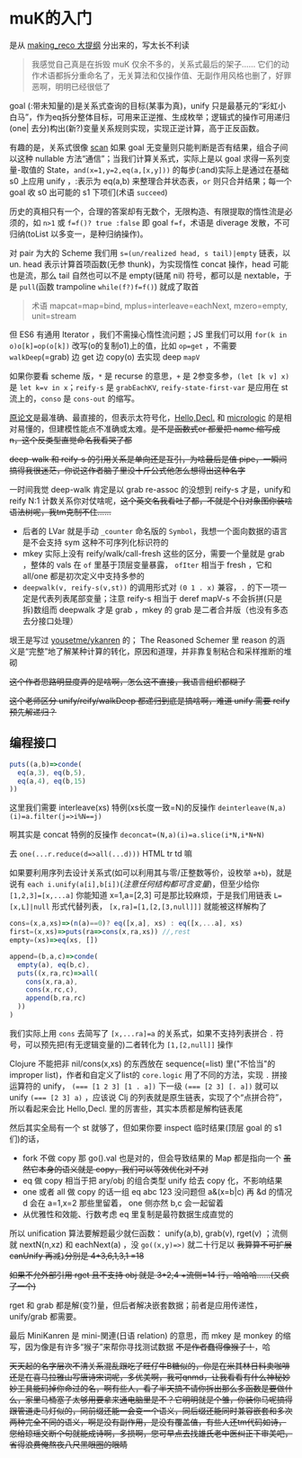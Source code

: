 # muK的入门

是从 [making_reco 大提纲](making_reco/大提纲1.md) 分出来的，写太长不利读

>我感觉自己真是在拆毁 muK 仅余不多的，关系式最后的架子…… 它们的动作术语都拆分重命名了，无关算法和仅操作值、无副作用风格也删了，好罪恶啊，明明已经很低了

goal (:带未知量的)是关系式查询的目标(某事为真)，unify 只是最基元的“彩虹小白马”，作为eq拆分整体目标，可用来正逆推、生成枚举；逻辑式的操作可用递归(one| 去分)构出(新?)变量关系规则实现，实现正逆计算，高于正反函数。

有趣的是，关系式很像 [scan](making_reco/大提纲1.md#scan解析) 如果 goal 无变量则只能判断是否有结果，组合子间以这种 nullable 方法“通信”；当我们计算关系式，实际上是以 goal 求得一系列变量-取值的 State，`and(x=1,y=2,eq(a,[x,y]))` 的每步(:and)实际上是通过在基础 s0 上应用 unify ，:表示为 eq(a,b) 来整理合并状态表，`or` 则只合并结果；每一个 goal 收 s0 出可能的 s1 下项们(术语 `succeed`)

历史的真相只有一个，合理的答案却有无数个，无限构造、有限提取的惰性流是必须的，如 `n>1` 或 `f=f()? true :false` 即 goal `f=f`，术语是 diverage 发散，不可归纳(toList 以多变一，是种归纳操作)。

对 pair 为大的 Scheme 我们用 `s=(un/realized head, s tail)|empty` 链表，以 un. head 表示计算首项函数(无参 thunk)，为实现惰性 concat 操作，head 可能也是流，那么 tail 自然也可以不是 empty(链尾 nil) 符号，都可以是 nextable，于是 `pull`(函数 trampoline `while(f?)f=f()`) 就成了取首

>术语 mapcat=map=bind, mplus=interleave=eachNext, mzero=empty, unit=stream

但 ES6 有通用 Iterator ，我们不需操心惰性流问题；JS 里我们可以用 `for(k in o)o[k]=op(o[k])` 改写(o的复制o1)上的值，比如 `op=get` ，不需要 `walkDeep`(=grab) 边 get 边 copy(o) 去实现 deep `mapV`

如果你要看 scheme 版，`*` 是 recurse 的意思，`+` 是 2参变多参，`(let [k v] x)` 是 `let k=v in x`；`reify-s` 是 `grabEachKV`, `reify-state-first-var` 是应用在 st 流上的，`conso` 是 `cons-out` 的缩写。

[原论文](http://webyrd.net/scheme-2013/papers/HemannMuKanren2013.pdf)是最准确、最直接的，但表示太符号化，[Hello,Decl.](https://codon.com/hello-declarative-world) 和 [micrologic](http://mullr.github.io/micrologic/literate.html#sec-5-2) 的是相对易懂的，但建模性能点不准确或太难。~~是不是函数式er 都爱把 name 缩写成 n，这个反类型直觉命名我看哭了都~~

~~deep-walk 和 reify-s 的引用关系是单向还是互引，为啥最后是值 pipe，一瞬间搞得我很迷茫，你说这作者脑子里没十斤公式他怎么想得出这种名字~~

一时间我觉 deep-walk 肯定是以 grab re-assoc 的没想到 reify-s 才是，unify和reify N:1 计数关系你对仗啥呢，~~这个英文名我看吐了都，不就是个{}对象图你装啥语法树呢，我tm克制不住……~~

- 后者的 LVar 就是手动 `_counter` 命名版的 `Symbol`，我想一个面向数据的语言是不会支持 sym 这种不可序列化标识符的
- mkey 实际上没有 reify/walk/call-fresh 这些的区分，需要一个量就是 grab ，整体的 vals 在 `of` 里基于顶层变量暴露， `ofIter` 相当于 fresh ，它和 all/one 都是初次定义中支持多参的
- `deepwalk(v, reify-s(v,st))` 的调用形式对 `(0 1 . x)` 兼容，`.` 的下一项一定是代表列表尾部变量；注意 reify-s 相当于 deref mapV-s 不会拆拼(只是拆)数组而 deepwalk 才是 grab ，mkey 的 grab 是二者合并版（也没有多态去分接口处理）

垠王是写过 [yousetme/ykanren](https://github.com/yousetme/ykanren/blob/master/mkc.ss) 的； The Reasoned Schemer 里 reason 的涵义是“完整”地了解某种计算的转化，原因和道理，并非靠复制粘合和采样推断的堆砌

~~这个作者思路明显度弄的是啥啊，怎么这不直接，我语言组织都糊了~~

~~这个老师区分 unify/reify/walkDeep 都递归到底是搞啥啊，难道 unify 需要 reify 预先解递归？~~

## 编程接口

```js
puts((a,b)=>conde(
  eq(a,3), eq(b,5),
  eq(a,4), eq(b,15)
))
```

这里我们需要 interleave(xs) 特例(xs长度一致=N)的反操作 `deinterleave(N,a)(i)=a.filter(j=>i%N==j)`

啊其实是 concat 特例的反操作 `deconcat=(N,a)(i)=a.slice(i*N,i*N+N)`

去 `one(...r.reduce(d=>all(...d)))` HTML tr td 嘛

如果要利用序列去设计关系式(如可以利用其与零/正整数等价，设枚举 `a+b`)，就是说有 `each i.unify(a[i],b[i])`(_注意任何结构都可含变量_)，但至少给你 `[1,2,3]=[x,...a]` 你能知道 x=1,a=[2,3] 可是那比较麻烦，于是我们用链表 `L=[x,L]|null` 形式代替列表， `[x,ra]=[1,[2,[3,null]]]` 就能被这样解构了

```js
cons=(x,a,xs)=>(n(a)==0)? eq([x,a], xs) : eq([x,...a], xs)
first=(x,xs)=>puts(ra=>cons(x,ra,xs)) //,rest
empty=(xs)=>eq(xs, [])

append=(b,a,c)=>conde(
  empty(a), eq(b,c),
  puts((x,ra,rc)=>all(
    cons(x,ra,a),
    cons(x,rc,c),
    append(b,ra,rc)
  ))
)
```

我们实际上用 `cons` 去简写了 `[x,...ra]=a` 的关系式，如果不支持列表拼合 `.` 符号，可以预先把(有无逻辑变量的)二者转化为 `[1,[2,null]]` 操作

Clojure 不能把非 nil/cons(x,xs) 的东西放在 sequence(=list) 里("不恰当"的 improper list)，作者和自定义了list的 `core.logic` 用了不同的方法，实现 `.` 拼接运算符的 unify， `(=== [1 2 3] [1 . a])` 下一级 `(=== [2 3] [. a])` 就可以 unify `(=== [2 3] a)` ，应该说 Clj 的列表就是原生链表，实现了个“点拼合符”，所以看起来会比 Hello,Decl. 里的厉害些，其实本质都是解构链表尾

然后其实全局有一个 st 就够了，但如果你要 inspect 临时结果(顶层 goal 的 s1 们)的话，

- fork 不做 copy 那 go().val 也是对的，但会导致结果的 Map 都是指向一个 ~~虽然它本身的语义就是 copy，我们可以等效优化对不对~~
- eq 做 copy 相当于把 ary/obj 的组合类型 unify 给去 copy 化，不影响结果
- one 或者 all 做 copy 的话一组 eq abc 123 没问题但 a&(x=b|c) 再 &d 的情况 d 会在 a=1,x=2 那些里留着， one 侧亦然 b,c 会一起留着
- 从优雅性和效能、行数考虑 eq 里复制是最符数据生成直觉的

所以 unification 算法要解题最少就仨函数： unify(a,b), grab(v), rget(v) ；流侧就 nextN(n,xz) 和 eachNext(a) ，没 `go((x,y)=>)` 就二十行足以 ~~我算算不可扩展 canUnify 再减`}`分别是 4+3,6,1,3,1 =18~~

~~如果不允外部引用 rget 且不支持 obj 就是 3+2,4 +流侧=14 行，哈哈哈……(又疯了一个)~~

rget 和 grab 都是解(变?)量，但后者解决嵌套数据；前者是应用传递性， unify/grab 都需要。

最后 MiniKanren 是 mini-関連(日语 relation) 的意思，而 mkey 是 monkey 的缩写，因为像是有许多“猴子”来帮你寻找测试数据 ~~不是作者蠢得像猴子！~~，哈

~~天天起的名字层次不清关系混乱跟吃了旺仔牛B糖似的，你是在米其林日料卖咖啡还是在喜马拉雅山写唐诗宋词呢，多优美啊，我可qnmd，让我看看有什么神秘妙妙工具能码掉你命过的名，啊有些人，看了半天搞不请你拆出那么多函数是要做什么，家里马桶塞子太够用要拿来通电脑里是不？它明明就是个雏，你装你马呢搞得跟管道走马灯似的，同前缀还能一会变一个语义，同后缀还能同时兼容嵌套和多次两种完全不同的语义，啊是没有副作用，是没有覆盖值，有些人还tm代码如诗，您给琼瑶文断个句就能成诗啊，多损啊，您可早点去找雄氏老中医纠正下审美吧，省得浪费俺熬夜八尺黑眼圈的眼睛~~
